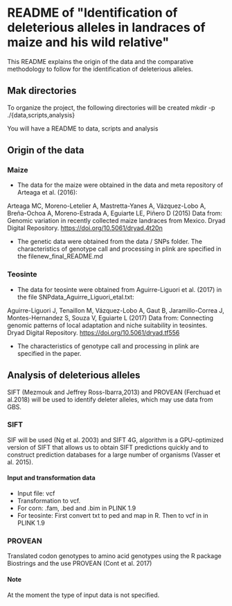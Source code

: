 # README of "Identification of deleterious alleles in landraces of maize and his wild relative"

This README explains the origin
of the data and the comparative methodology
to follow for the identification
of deleterious alleles.

## Mak directories

To organize the project,
the following directories will be created
mkdir -p ./{data,scripts,analysis}

You will have a README to data, scripts
and analysis

## Origin of the data

### Maize

+ The data for the maize were obtained
in the data and meta repository of
Arteaga et al. (2016):

Arteaga MC, Moreno-Letelier A, Mastretta-Yanes A,
Vázquez-Lobo A, Breña-Ochoa A, Moreno-Estrada A,
Eguiarte LE, Piñero D (2015) Data from: Genomic variation
in recently collected maize landraces from Mexico.
Dryad Digital Repository. https://doi.org/10.5061/dryad.4t20n

+ The genetic data were obtained from the data / SNPs folder.
The characteristics of genotype call and processing in plink
are specified in the filenew_final_README.md

### Teosinte

+ The data for teosinte were obtained
from Aguirre-Liguori et al. (2017)
in the file SNPdata_Aguirre_Liguori_etal.txt:

Aguirre-Liguori J, Tenaillon M, Vázquez-Lobo A,
Gaut B, Jaramillo-Correa J, Montes-Hernandez S,
Souza V, Eguiarte L (2017) Data from: Connecting genomic
patterns of local adaptation and niche suitability in teosintes.
Dryad Digital Repository. https://doi.org/10.5061/dryad.tf556

+ The characteristics of genotype call and processing
in plink are specified in the paper.

## Analysis of deleterious alleles

SIFT (Mezmouk and Jeffrey Ross-Ibarra,2013)
and PROVEAN (Ferchuad et al.2018) will be used
to identify deleter alleles,
which may use data from GBS.

### SIFT

SIF will be used (Ng et al. 2003) and SIFT 4G,
algorithm is a GPU-optimized version of SIFT
that allows us to obtain SIFT predictions
quickly and to construct prediction databases
for a large number of organisms (Vasser et al. 2015).

#### Input and transformation data
+ Input file: vcf
+ Transformation to vcf.
+ For corn: .fam, .bed and .bim in PLINK 1.9
+ For teosinte: First convert txt to ped and map in R. Then to vcf in in PLINK 1.9

### PROVEAN

Translated codon
genotypes to amino acid
genotypes using the R package Biostrings
and the use PROVEAN (Cont et al. 2017)

#### Note

At the moment the type of input data is not specified.
